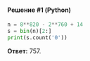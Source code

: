 #### Решение #1 (Python)
```python
n = 8**820 - 2**760 + 14
s = bin(n)[2:]
print(s.count('0'))
```
**Ответ:** 757.
